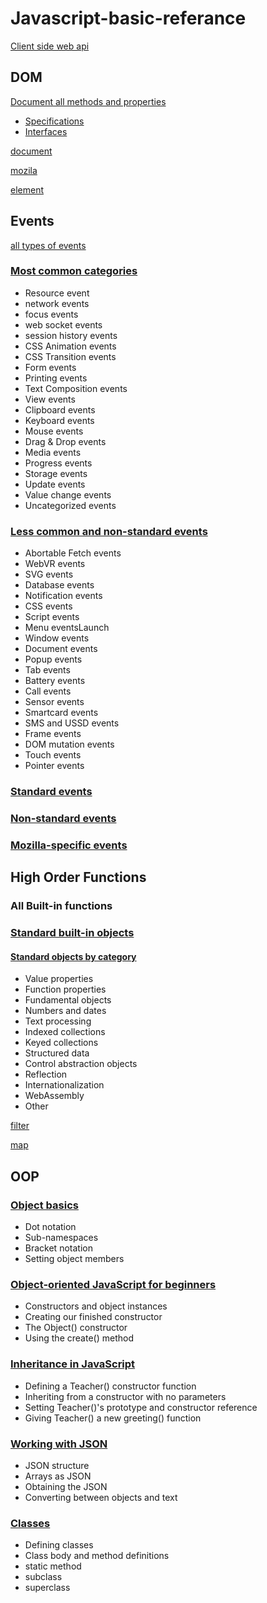 ﻿# Javascript-basic-referance

[Client side web api](https://developer.mozilla.org/en-US/docs/Learn/JavaScript/Client-side_web_APIs)

## DOM

[Document all methods and properties](https://developer.mozilla.org/en-US/docs/Web/API/Document)

 - [Specifications](https://developer.mozilla.org/en-US/docs/Web/API#Specifications)
 - [Interfaces](https://developer.mozilla.org/en-US/docs/Web/API#Interfaces)

[document](https://developer.mozilla.org/en-US/docs/Web/API/Document)

[mozila](https://developer.mozilla.org/en-US/docs/Web/API/Window)

[element](https://developer.mozilla.org/en-US/docs/Web/API/Element#Methods)

## Events

[all types of events](https://developer.mozilla.org/en-US/docs/Web/Events)

### [Most common categories](https://developer.mozilla.org/en-US/docs/Web/Events#Most_common_categories)

 - Resource event
 - network events
 - focus events
 - web socket events
 - session history events
 - CSS Animation events
 - CSS Transition events
 - Form events
 - Printing events
 - Text Composition events
 - View events
 - Clipboard events
 - Keyboard events
 - Mouse events
 - Drag & Drop events
 - Media events
 - Progress events
 - Storage events
 - Update events
 - Value change events
 - Uncategorized events

### [Less common and non-standard events](https://developer.mozilla.org/en-US/docs/Web/Events#Less_common_and_non-standard_events)

 - Abortable Fetch events
 - WebVR events
 - SVG events
 - Database events
 - Notification events
 - CSS events
 - Script events
 - Menu eventsLaunch
 - Window events
 - Document events
 - Popup events
 - Tab events
 - Battery events
 - Call events
 - Sensor events
 - Smartcard events
 - SMS and USSD events
 - Frame events
 - DOM mutation events
 - Touch events
 - Pointer events

### [Standard events](https://developer.mozilla.org/en-US/docs/Web/Events#Standard_events)

### [Non-standard events](https://developer.mozilla.org/en-US/docs/Web/Events#Non-standard_events)

### [Mozilla-specific events](https://developer.mozilla.org/en-US/docs/Web/Events#Mozilla-specific_events)


## High Order Functions

### All Built-in functions

### [Standard built-in objects](https://developer.mozilla.org/en-US/docs/Web/JavaScript/Reference/Global_Objects)

#### [Standard objects by category](https://developer.mozilla.org/en-US/docs/Web/JavaScript/Reference/Global_Objects#Standard_objects_by_category)

 - Value properties
 - Function properties
 - Fundamental objects
 - Numbers and dates
 - Text processing
 - Indexed collections
 - Keyed collections
 - Structured data
 - Control abstraction objects
 - Reflection
 - Internationalization
 - WebAssembly
 - Other

[filter](https://developer.mozilla.org/en-US/docs/Web/JavaScript/Reference/Global_Objects/Array/filter)

[map](https://developer.mozilla.org/en-US/docs/Web/JavaScript/Reference/Global_Objects/Array/map)

## OOP

### [Object basics](https://developer.mozilla.org/en-US/docs/Learn/JavaScript/Objects/Basics)

 - Dot notation
 - Sub-namespaces
 - Bracket notation
 - Setting object members

### [Object-oriented Java​Script for beginners](https://developer.mozilla.org/en-US/docs/Learn/JavaScript/Objects/Object-oriented_JS)

 - Constructors and object instances
 - Creating our finished constructor
 - The Object() constructor
 - Using the create() method

### [Inheritance in Java​Script](https://developer.mozilla.org/en-US/docs/Learn/JavaScript/Objects/Inheritance)

 - Defining a Teacher() constructor function
 - Inheriting from a constructor with no parameters
 - Setting Teacher()'s prototype and constructor reference
 - Giving Teacher() a new greeting() function

 ### [Working with JSON](https://developer.mozilla.org/en-US/docs/Learn/JavaScript/Objects/JSON)

 - JSON structure
 - Arrays as JSON
 - Obtaining the JSON
 - Converting between objects and text

 ### [Classes](https://developer.mozilla.org/en-US/docs/Web/JavaScript/Reference/Classes)

  - Defining classes
  - Class body and method definitions
  - static method
  - subclass
  - superclass
